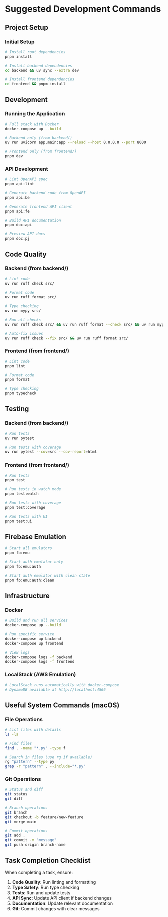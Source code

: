 # Suggested Development Commands

## Project Setup

### Initial Setup
```bash
# Install root dependencies
pnpm install

# Install backend dependencies
cd backend && uv sync --extra dev

# Install frontend dependencies  
cd frontend && pnpm install
```

## Development

### Running the Application
```bash
# Full stack with Docker
docker-compose up --build

# Backend only (from backend/)
uv run uvicorn app.main:app --reload --host 0.0.0.0 --port 8000

# Frontend only (from frontend/)
pnpm dev
```

### API Development
```bash
# Lint OpenAPI spec
pnpm api:lint

# Generate backend code from OpenAPI
pnpm api:be

# Generate frontend API client
pnpm api:fe

# Build API documentation
pnpm doc:api

# Preview API docs
pnpm doc:pj
```

## Code Quality

### Backend (from backend/)
```bash
# Lint code
uv run ruff check src/

# Format code
uv run ruff format src/

# Type checking
uv run mypy src/

# Run all checks
uv run ruff check src/ && uv run ruff format --check src/ && uv run mypy src/

# Auto-fix issues
uv run ruff check --fix src/ && uv run ruff format src/
```

### Frontend (from frontend/)
```bash
# Lint code
pnpm lint

# Format code
pnpm format

# Type checking
pnpm typecheck
```

## Testing

### Backend (from backend/)
```bash
# Run tests
uv run pytest

# Run tests with coverage
uv run pytest --cov=src --cov-report=html
```

### Frontend (from frontend/)
```bash
# Run tests
pnpm test

# Run tests in watch mode
pnpm test:watch

# Run tests with coverage
pnpm test:coverage

# Run tests with UI
pnpm test:ui
```

## Firebase Emulation
```bash
# Start all emulators
pnpm fb:emu

# Start auth emulator only
pnpm fb:emu:auth

# Start auth emulator with clean state
pnpm fb:emu:auth:clean
```

## Infrastructure

### Docker
```bash
# Build and run all services
docker-compose up --build

# Run specific service
docker-compose up backend
docker-compose up frontend

# View logs
docker-compose logs -f backend
docker-compose logs -f frontend
```

### LocalStack (AWS Emulation)
```bash
# LocalStack runs automatically with docker-compose
# DynamoDB available at http://localhost:4566
```

## Useful System Commands (macOS)

### File Operations
```bash
# List files with details
ls -la

# Find files
find . -name "*.py" -type f

# Search in files (use rg if available)
rg "pattern" --type py
grep -r "pattern" . --include="*.py"
```

### Git Operations
```bash
# Status and diff
git status
git diff

# Branch operations
git branch
git checkout -b feature/new-feature
git merge main

# Commit operations
git add .
git commit -m "message"
git push origin branch-name
```

## Task Completion Checklist

When completing a task, ensure:
1. **Code Quality**: Run linting and formatting
2. **Type Safety**: Run type checking
3. **Tests**: Run and update tests
4. **API Sync**: Update API client if backend changes
5. **Documentation**: Update relevant documentation
6. **Git**: Commit changes with clear messages